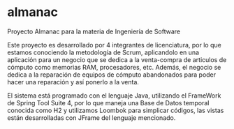 # almanac
Proyecto Almanac para la materia de Ingeniería de Software 

Este proyecto es desarrollado por 4 integrantes de licenciatura, por lo que estamos conociendo la metodología de Scrum, aplicandolo en una aplicación para un negocio
que se dedica a la venta-compra de articulos de cómputo como memorias RAM, procesadores, etc.
Además, el negocio se dedica a la reparación de equipos de cómputo abandonados para poder hacer una reparación y así ponerlo a la venta.

El sistema está programado con el lenguaje Java, utilizando el FrameWork de Spring Tool Suite 4, por lo que maneja una Base de Datos temporal conocida
como H2 y utilizamos Loombok para simplicar códigos, las vistas están desarrolladas con JFrame del lenguaje mencionado.
